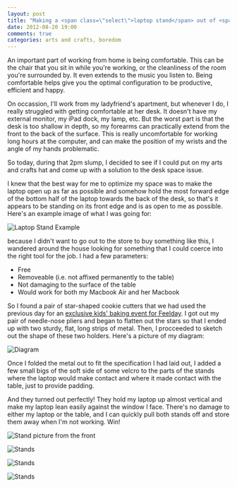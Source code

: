```yaml
---
layout: post
title: "Making a <span class=\"select\">laptop stand</span> out of <span class=\"select\">star cookie cutters</span>"
date: 2012-08-20 19:00
comments: true
categories: arts and crafts, boredom
---
```

An important part of working from home is being comfortable. This can be the chair that you sit in while you're working, or the cleanliness of the room you're surrounded by.  It even extends to the music you listen to.  Being comfortable helps give you the optimal configuration to be productive, efficient and happy.

On occassion, I'll work from my ladyfriend's apartment, but whenever I do, I really struggled with getting comfortable at her desk.  It doesn't have my external monitor, my iPad dock, my lamp, etc.  But the worst part is that the desk is too shallow in depth, so my forearms can practically extend from the front to the back of the surface.  This is really uncomfortable for working long hours at the computer, and can make the position of my wrists and the angle of my hands problematic.

So today, during that 2pm slump, I decided to see if I could put on my arts and crafts hat and come up with a solution to the desk space issue.

<!--more-->

I knew that the best way for me to optimize my space was to make the laptop open up as far as possible and somehow hold the most forward edge of the bottom half of the laptop towards the back of the desk, so that's it appears to be standing on its front edge and is as open to me as possible.  Here's an example image of what I was going for:

![Laptop Stand Example](http://store.storeimages.cdn-apple.com/2840/as-images.apple.com/is/image/AppleInc/TN740?wid=326&hei=326&fmt=jpeg&qlt=95&op_sharpen=0&resMode=bicub&op_usm=0.5,0.5,0,0&iccEmbed=0&layer=comp)

because I didn't want to go out to the store to buy something like this, I wandered around the house looking for something that I could coerce into the right tool for the job.  I had a few parameters:

* Free
* Removeable (i.e. not affixed permanently to the table)
* Not damaging to the surface of the table
* Would work for both my Macbook Air and her Macbook

So I found a pair of star-shaped cookie cutters that we had used the previous day for an [exclusive kids' baking event for Feelday](http://feelday.com/activity/993/mustache-cookie-party).  I got out my pair of needle-nose pliers and began to flatten out the stars so that I ended up with two sturdy, flat, long strips of metal.  Then, I procceeded to sketch out the shape of these two holders.  Here's a picture of my diagram:

![Diagram](/images/IMG_0464.JPG)

Once I folded the metal out to fit the specification I had laid out, I added a few small bigs of the soft side of some velcro to the parts of the stands where the laptop would make contact and where it made contact with the table, just to provide padding.

And they turned out perfectly!  They hold my laptop up almost vertical and make my laptop lean easily against the window I face.  There's no damage to either my laptop or the table, and I can quickly pull both stands off and store them away when I'm not working.  Win!

![Stand picture from the front](/images/IMG_0460.JPG)

![Stands](/images/IMG_0461.JPG)

![Stands](/images/IMG_0462.JPG)

![Stands](/images/IMG_0463.JPG)